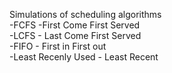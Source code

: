 Simulations of scheduling algorithms  
-FCFS -First Come First Served  
-LCFS - Last Come First Served  
-FIFO - First in First out  
-Least Recenly Used - Least Recent
